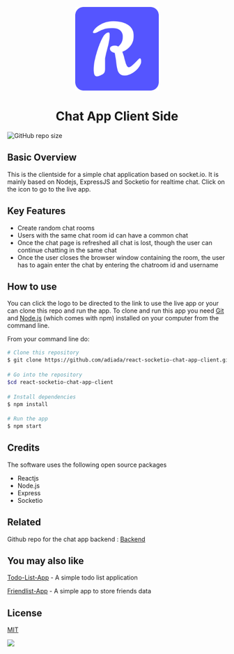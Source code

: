 <p align='center'><a href='https://rs-chat-app.netlify.app' target="_blank" rel="noopener noreferrer">
<img src='https://github.com/adiada/react-socketio-chat-app-client/raw/master/public/chatlogo.png' /> </a>
</p>



<div align='center'>
<h1 >
Chat App Client Side
</h1>
</div>

![GitHub repo size](https://img.shields.io/github/repo-size/adiada/react-socketio-chat-app-client)

## Basic Overview

 This is the clientside for a simple chat application based on socket.io. It is mainly based on Nodejs, ExpressJS and Socketio for realtime chat. Click on the icon to go to the live app.
 
## Key Features

* Create random chat rooms
* Users with the same chat room id can have a common chat
* Once the chat page is refreshed all chat is lost, though the user can  continue chatting in the same chat
* Once the user closes the browser window containing the room, the user has to again enter the chat by entering the chatroom id and username


## How to use

You can click the logo to be directed to the link to use the live app or your can clone this repo and run the app. To clone and run this app you need [Git](https://git-scm.com/downloads) and [Node.js](https://nodejs.org/en/) (which comes with npm) installed on your computer from the command line.

From your command line do:

```sh
# Clone this repository
$ git clone https://github.com/adiada/react-socketio-chat-app-client.git

# Go into the repository
$cd react-socketio-chat-app-client

# Install dependencies
$ npm install

# Run the app
$ npm start

```

## Credits

The software uses the following open source packages

* Reactjs
* Node.js
* Express
* Socketio

## Related

Github repo for the chat app backend : [Backend](https://github.com/adiada/react-socketio-chat-app-server)


## You may also like

[Todo-List-App](https://github.com/adiada/Todo-List-App) - A simple todo list application

[Friendlist-App](https://github.com/adiada/mern-friendlist-client) -  A simple app to store friends data

## License

[MIT](https://github.com/adiada/MIT-License/blob/main/MIT%20License%202021)

[![](https://img.shields.io/badge/back%20to%20top-%E2%86%A9-blue)](#basic-overview)






